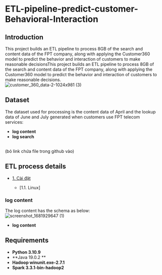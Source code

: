 # ETL-pipeline-predict-customer-Behavioral-Interaction

## Introduction
This project builds an ETL pipeline to process 8GB of the search and content data of the FPT company, along with applying the Customer360 model to predict the behavior and interaction of customers to make reasonable decisionsThis project builds an ETL pipeline to process 8GB of the search and content data of the FPT company, along with applying the Customer360 model to predict the behavior and interaction of customers to make reasonable decisions.
<br>
![customer_360_data-2-1024x981 (3)](https://user-images.githubusercontent.com/101572443/233166379-ed883b3d-ff6d-4e8e-b9b6-722e7a663d5b.png)

## Dataset
The dataset used for processing is the content data of April and the lookup data of June and July generated when customers use FPT telecom services:
* **log content**
* **log search**
<br>
(bỏ link chứa file trong github vào)

## ETL process details
- [1. Cài đặt](#caidat)

  - [1.1. Linux]
### log content
The log content has the schema as below: <br>
![screenshot_1681929647 (1)](https://user-images.githubusercontent.com/101572443/233170588-95393779-53ec-494f-b1da-b92b7b139e95.png)

* **log content**

## Requirements
* **Python 3.10.9**
* **Java 19.0.2 **
* **Hadoop winunit.exe-2.7.1**
* **Spark 3.3.1-bin-hadoop2**
